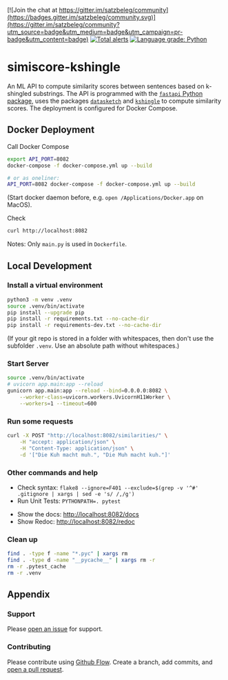 [![Join the chat at https://gitter.im/satzbeleg/community](https://badges.gitter.im/satzbeleg/community.svg)](https://gitter.im/satzbeleg/community?utm_source=badge&utm_medium=badge&utm_campaign=pr-badge&utm_content=badge)
[![Total alerts](https://img.shields.io/lgtm/alerts/g/satzbeleg/simiscore-kshingle.svg?logo=lgtm&logoWidth=18)](https://lgtm.com/projects/g/satzbeleg/simiscore-kshingle/alerts/)
[![Language grade: Python](https://img.shields.io/lgtm/grade/python/g/satzbeleg/simiscore-kshingle.svg?logo=lgtm&logoWidth=18)](https://lgtm.com/projects/g/satzbeleg/simiscore-kshingle/context:python)


# simiscore-kshingle
An ML API to compute similarity scores between sentences based on k-shingled substrings. 
The API is programmed with the [`fastapi` Python package](https://fastapi.tiangolo.com/), 
uses the packages [`datasketch`](http://ekzhu.com/datasketch/index.html) and [`kshingle`](https://github.com/ulf1/kshingle) to compute similarity scores.
The deployment is configured for Docker Compose.


## Docker Deployment
Call Docker Compose

```sh
export API_PORT=8082
docker-compose -f docker-compose.yml up --build

# or as oneliner:
API_PORT=8082 docker-compose -f docker-compose.yml up --build
```

(Start docker daemon before, e.g. `open /Applications/Docker.app` on MacOS).

Check

```sh
curl http://localhost:8082
```

Notes: Only `main.py` is used in `Dockerfile`.



## Local Development

### Install a virtual environment

```sh
python3 -m venv .venv
source .venv/bin/activate
pip install --upgrade pip
pip install -r requirements.txt --no-cache-dir
pip install -r requirements-dev.txt --no-cache-dir
```

(If your git repo is stored in a folder with whitespaces, then don't use the subfolder `.venv`. Use an absolute path without whitespaces.)


### Start Server

```sh
source .venv/bin/activate
# uvicorn app.main:app --reload
gunicorn app.main:app --reload --bind=0.0.0.0:8082 \
    --worker-class=uvicorn.workers.UvicornH11Worker \
    --workers=1 --timeout=600
```

### Run some requests

```sh
curl -X POST "http://localhost:8082/similarities/" \
    -H "accept: application/json" \
    -H "Content-Type: application/json" \
    -d '["Die Kuh macht muh.", "Die Muh macht kuh."]'
```

### Other commands and help
* Check syntax: `flake8 --ignore=F401 --exclude=$(grep -v '^#' .gitignore | xargs | sed -e 's/ /,/g')`
* Run Unit Tests: `PYTHONPATH=. pytest`
- Show the docs: [http://localhost:8082/docs](http://localhost:8082/docs)
- Show Redoc: [http://localhost:8082/redoc](http://localhost:8082/redoc)


### Clean up 
```sh
find . -type f -name "*.pyc" | xargs rm
find . -type d -name "__pycache__" | xargs rm -r
rm -r .pytest_cache
rm -r .venv
```


## Appendix

### Support
Please [open an issue](https://github.com/satzbeleg/simiscore-kshingle/issues) for support.


### Contributing
Please contribute using [Github Flow](https://guides.github.com/introduction/flow/). Create a branch, add commits, and [open a pull request](https://github.com/satzbeleg/simiscore-kshingle/compare/).
